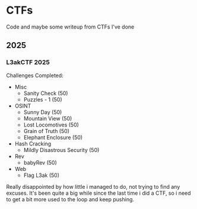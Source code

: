 # CTFs
Code and maybe some writeup from CTFs I've done

## 2025
### L3akCTF 2025
Challenges Completed:
- Misc
    - Sanity Check (50)
    - Puzzles - 1 (50)
- OSINT
    - Sunny Day (50)
    - Mountain View (50)
    - Lost Locomotives (50)
    - Grain of Truth (50)
    - Elephant Enclosure (50)
- Hash Cracking
    - Mildly Disastrous Security (50)
- Rev
    - babyRev (50)
- Web
    - Flag L3ak (50)

Really disappointed by how little i managed to do, not trying to find any excuses.
It's been quite a big while since the last time i did a CTF, so i need to get a bit more used to the loop and keep pushing. 